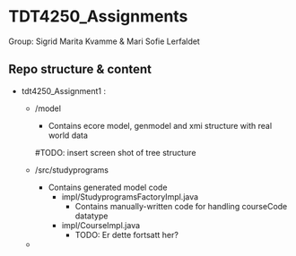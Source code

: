 # TDT4250_Assignments

Group: Sigrid Marita Kvamme & Mari Sofie Lerfaldet 

## Repo structure & content
- tdt4250_Assignment1 : 
  - /model
     - Contains ecore model, genmodel and xmi structure with real world data
     
     #TODO: insert screen shot of tree structure
  - /src/studyprograms
     - Contains generated model code 
       - impl/StudyprogramsFactoryImpl.java
          - Contains manually-written code for handling courseCode datatype 
       - impl/CourseImpl.java
          - TODO: Er dette fortsatt her? 
  - 
